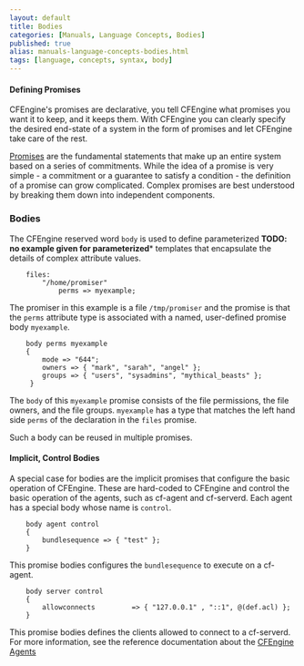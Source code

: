 ```yaml
---
layout: default
title: Bodies
categories: [Manuals, Language Concepts, Bodies]
published: true
alias: manuals-language-concepts-bodies.html
tags: [language, concepts, syntax, body]
---
```


#### Defining Promises

CFEngine's promises are declarative, you tell CFEngine what promises you want 
it to keep, and it keeps them. With CFEngine you can clearly specify the 
desired end-state of a system in the form of promises and let CFEngine take 
care of the rest.

[Promises](manuals-language-concepts-promises.html) are the fundamental 
statements that make up an entire system based on a series of commitments. 
While the idea of a promise is very simple - a commitment or a guarantee to 
satisfy a condition - the definition of a promise can grow complicated. 
Complex promises are best understood by breaking them down into independent 
components.

### Bodies

The CFEngine reserved word `body` is used to define parameterized **TODO: no 
example given for parameterized*** templates that encapsulate the details of 
complex attribute values.

```cf3
    files:
        "/home/promiser"
            perms => myexample;
```

The promiser in this example is a file `/tmp/promiser` and the promise is that 
the `perms` attribute type is associated with a named, user-defined promise 
body `myexample`.

```cf3
    body perms myexample
    {
        mode => "644";
        owners => { "mark", "sarah", "angel" };
        groups => { "users", "sysadmins", "mythical_beasts" };
     }
```

The `body` of this `myexample` promise consists of the file permissions, the 
file owners, and the file groups. `myexample` has a type that matches the left 
hand side `perms` of the declaration in the `files` promise.

Such a body can be reused in multiple promises.

#### Implicit, Control Bodies

A special case for bodies are the implicit promises that configure the basic 
operation of CFEngine. These are hard-coded to CFEngine and control the basic 
operation of the agents, such as cf-agent and cf-serverd. Each agent has a 
special body whose name is `control`.

```cf3
    body agent control
    { 
        bundlesequence => { "test" };
    }
```

This promise bodies configures the `bundlesequence` to execute on a cf-agent.

```cf3
    body server control
    {
        allowconnects         => { "127.0.0.1" , "::1", @(def.acl) };
    }
```

This promise bodies defines the clients allowed to connect to a cf-serverd. 
For more information, see the reference documentation about the [CFEngine 
Agents](reference-components.html)
